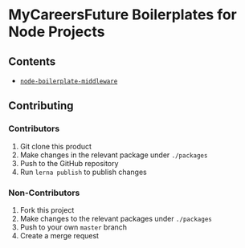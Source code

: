 # MyCareersFuture Boilerplates for Node Projects

## Contents
- [`node-boilerplate-middleware`](./packages/node-boilerplate-middleware)

## Contributing
### Contributors
1. Git clone this product
2. Make changes in the relevant package under `./packages`
3. Push to the GitHub repository
4. Run `lerna publish` to publish changes

### Non-Contributors
1. Fork this project
2. Make changes to the relevant packages under `./packages`
3. Push to your own `master` branch
4. Create a merge request